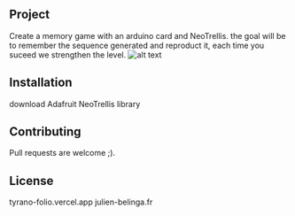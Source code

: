 ## Project

Create a memory game with an arduino card and NeoTrellis. the goal will be to remember the sequence generated and
reproduct it, each time you suceed we strengthen the level.
![alt text](https://github.com/julienBelinga/system-embarquer/master/image.jpg?raw=true)


## Installation

download Adafruit NeoTrellis library

## Contributing

Pull requests are welcome ;).

## License

tyrano-folio.vercel.app
julien-belinga.fr
